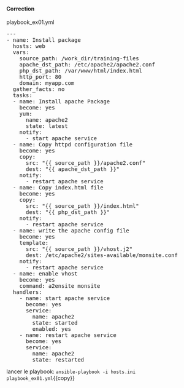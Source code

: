 #### Correction

playbook_ex01.yml 

<pre class="file">
---
- name: Install package
  hosts: web
  vars:
    source_path: /work_dir/training-files
    apache_dst_path: /etc/apache2/apache2.conf
    php_dst_path: /var/www/html/index.html
    http_port: 80
    domain: myapp.com
  gather_facts: no
  tasks:
  - name: Install apache Package
    become: yes
    yum:
      name: apache2
      state: latest
    notify:
      - start apache service
  - name: Copy httpd configuration file
    become: yes
    copy:
      src: "{{ source_path }}/apache2.conf"
      dest: "{{ apache_dst_path }}"
    notify:
      - restart apache service
  - name: Copy index.html file
    become: yes
    copy: 
      src: "{{ source_path }}/index.html"
      dest: "{{ php_dst_path }}"
    notify:
      - restart apache service
  - name: write the apache config file
    become: yes
    template:
      src: "{{ source_path }}/vhost.j2"
      dest: /etc/apache2/sites-available/monsite.conf
    notify:
      - restart apache service
  - name: enable vhost
    become: yes
    command: a2ensite monsite  
  handlers:
    - name: start apache service
      become: yes
      service:
        name: apache2
        state: started
        enabled: yes
    - name: restart apache service
      become: yes
      service:
        name: apache2
        state: restarted
</pre>
  
lancer le playbook:  `ansible-playbook -i hosts.ini playbook_ex01.yml`{{copy}}

